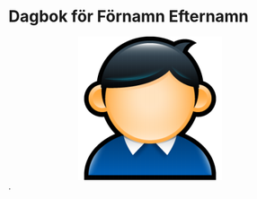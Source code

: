 # Dagbok för Förnamn Efternamn 

 <div style="text-align:center"><img src ="../images/user.png" /></div>.
